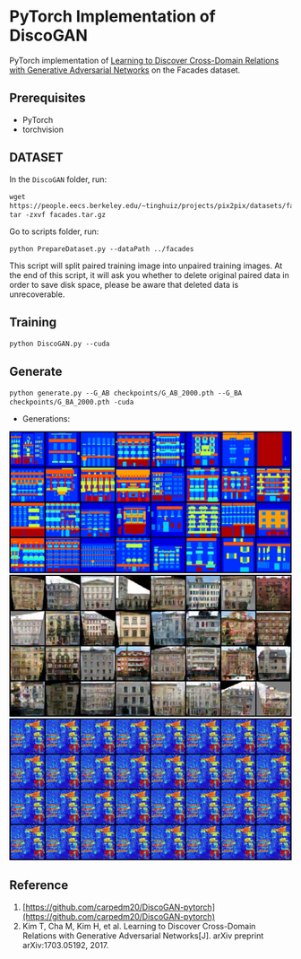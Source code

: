 # PyTorch Implementation of DiscoGAN

PyTorch implementation of [Learning to Discover Cross-Domain Relations with Generative Adversarial Networks](https://arxiv.org/abs/1703.05192) on the Facades dataset.

## Prerequisites
- PyTorch
- torchvision

## DATASET

  In the `DiscoGAN` folder, run:
  ```
  wget https://people.eecs.berkeley.edu/~tinghuiz/projects/pix2pix/datasets/facades.tar.gz
  tar -zxvf facades.tar.gz
  ```
  Go to scripts folder, run:
  ```
  python PrepareDataset.py --dataPath ../facades
  ```
  This script will split paired training image into unpaired training images. At the end of this script, it will ask you whether to delete original paired data in order to save disk space, please be aware that deleted data is unrecoverable.
  
## Training
  ```
  python DiscoGAN.py --cuda
  ```

## Generate
  ```
  python generate.py --G_AB checkpoints/G_AB_2000.pth --G_BA checkpoints/G_BA_2000.pth -cuda
  ```

- Generations:

![A](samples/A.png "A")
![AB](samples/AB.png "AB")
![ABA](samples/ABA.png "ABA")

## Reference
1. [https://github.com/carpedm20/DiscoGAN-pytorch](https://github.com/carpedm20/DiscoGAN-pytorch)
2. Kim T, Cha M, Kim H, et al. Learning to Discover Cross-Domain Relations with Generative Adversarial Networks[J]. arXiv preprint arXiv:1703.05192, 2017.
